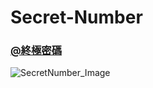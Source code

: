 # Secret-Number
### [@終極密碼](https://qew4476.github.io/Secret-Number/)
![SecretNumber_Image](https://user-images.githubusercontent.com/81016471/127720992-6670c572-bf18-40af-9240-0bf72c98c36a.png)

